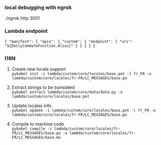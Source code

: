 ### local debugging with ngrok 
./ngrok http 3001  


### Lambda endpoint
`{
  "manifest": {
    "apis": {
      "custom": {
        "endpoint": {
          "uri": "${DailyCommuteFunction.Alias}"
        }
      }
    }
  }
}`

### I18N
1. Create new locale support  
`pybabel init -i lambda/custom/core/locales/base.pot -l fr_FR -o lambda/custom/core/locales/fr-FR/LC_MESSAGES/base.po`

2. Extract strings to be translated  
`pybabel extract lambda/custom/core/data/data.py -o lambda/custom/core/locales/base.pot`  

3. Update locales info  
`pybabel update -i lambda/custom/core/locales/base.pot -l fr_FR -o lambda/custom/core/locales/fr-FR/LC_MESSAGES/base.po`

4. Compile to machine code  
`pybabel compile -i lambda/custom/core/locales/fr-FR/LC_MESSAGES/base.po -o lambda/custom/core/locales/fr-FR/LC_MESSAGES/base.mo`
